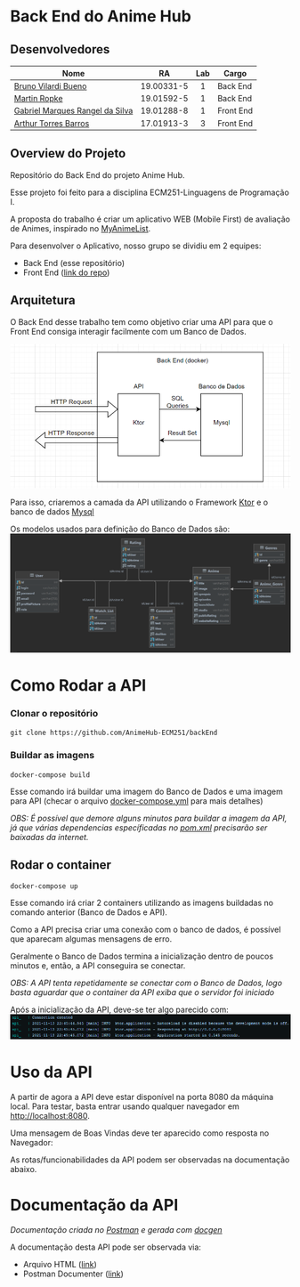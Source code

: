 # Back End do Anime Hub

## Desenvolvedores

| Nome | RA | Lab | Cargo |
| --- | --- | :---: | --- |
| [Bruno Vilardi Bueno](https://github.com/Brvilardi) | 19.00331-5 | 1 | Back End |
| [Martin Ropke](https://github.com/MartinRopke) | 19.01592-5 | 1 | Back End |
| [Gabriel Marques Rangel da Silva](https://github.com/Rangel07) | 19.01288-8 | 1 | Front End |
| [Arthur Torres Barros](https://github.com/CyberGoat9152) | 17.01913-3 | 3 | Front End |


## Overview do Projeto
Repositório do Back End do projeto Anime Hub.

Esse projeto foi feito para a disciplina ECM251-Linguagens de Programação I.

A proposta do trabalho é criar um aplicativo WEB (Mobile First) de avaliação de Animes, inspirado no [MyAnimeList](https://myanimelist.net/).

Para desenvolver o Aplicativo, nosso grupo se dividiu em 2 equipes:
- Back End (esse repositório)
- Front End ([link do repo](https://github.com/AnimeHub-ECM251/frontEnd))

## Arquitetura
O Back End desse trabalho tem como objetivo criar uma API para que o Front End consiga interagir facilmente com um Banco de Dados.

![arquitetura.png](docs/arquitetura.png)

Para isso, criaremos a camada da API utilizando o Framework [Ktor](https://ktor.io/) e o banco de dados [Mysql](https://www.mysql.com/)

Os modelos usados para definição do Banco de Dados são:
![diagramaDeClasses.png](docs/diagramaDeClasses.png)


# Como Rodar a API

### Clonar o repositório
    git clone https://github.com/AnimeHub-ECM251/backEnd

### Buildar as imagens
    docker-compose build

Esse comando irá buildar uma imagem do Banco de Dados e uma imagem para API (checar o arquivo [docker-compose.yml](https://github.com/AnimeHub-ECM251/backEnd/blob/main/docker-compose.yml) para mais detalhes)

*OBS: É possível que demore alguns minutos para buildar a imagem da API, já que várias dependencias específicadas no [pom.xml](https://github.com/AnimeHub-ECM251/backEnd/blob/main/pom.xml) precisarão ser baixadas da internet.*


## Rodar o container
    docker-compose up
Esse comando irá criar 2 containers utilizando as imagens buildadas no comando anterior (Banco de Dados e API).

Como a API precisa criar uma conexão com o banco de dados, é possível que aparecam algumas mensagens de erro.

Geralmente o Banco de Dados termina a inicialização dentro de poucos minutos e, então, a API conseguira se conectar.

*OBS: A API tenta repetidamente se conectar com o Banco de Dados, logo basta aguardar que o container da API exiba que o servidor foi iniciado*

Após a inicialização da API, deve-se ter algo parecido com:
![apiIniciada.png](docs/apiIniciada.png)

# Uso da API

A partir de agora a API deve estar disponível na porta 8080 da máquina local. Para testar, basta entrar usando qualquer navegador em [http://localhost:8080](http://localhost:8080/).

Uma mensagem de Boas Vindas deve ter aparecido como resposta no Navegador:

As rotas/funcionabilidades da API podem ser observadas na documentação abaixo.

# Documentação da API
*Documentação criada no [Postman](https://www.postman.com/) e gerada com [docgen](https://github.com/thedevsaddam/docgen)*

A documentação desta API pode ser observada via:
- Arquivo HTML ([link](https://htmlpreview.github.io/?https://github.com/AnimeHub-ECM251/backEnd/blob/main/docs/index.html))
- Postman Documenter ([link](https://documenter.getpostman.com/view/16858667/UVC8Cm7Y))

